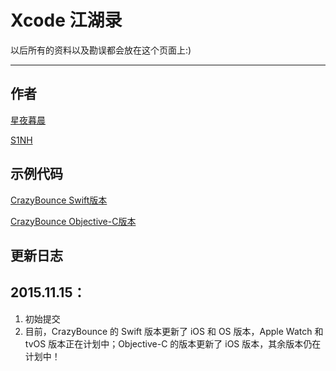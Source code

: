 # Xcode 江湖录

以后所有的资料以及勘误都会放在这个页面上:)

--------

## 作者

[星夜暮晨](https://github.com/SemperIdem)

[S1NH](http://S1NH.com)

## 示例代码

[CrazyBounce Swift版本](https://github.com/SemperIdem/CrazyBounce-Swift)

[CrazyBounce Objective-C版本](https://github.com/SemperIdem/CrazyBounce-OC)

## 更新日志

**2015.11.15**：
-----
1. 初始提交
2. 目前，CrazyBounce 的 Swift 版本更新了 iOS 和 OS 版本，Apple Watch 和 tvOS 版本正在计划中；Objective-C 的版本更新了 iOS 版本，其余版本仍在计划中！
